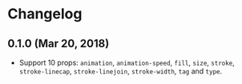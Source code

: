 # Changelog

## 0.1.0 (Mar 20, 2018)

- Support 10 props: `animation`, `animation-speed`, `fill`, `size`, `stroke`, `stroke-linecap`, `stroke-linejoin`, `stroke-width`, `tag` and `type`.
